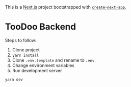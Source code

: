 This is a [Next.js](https://nextjs.org/) project bootstrapped with [`create-next-app`](https://github.com/vercel/next.js/tree/canary/packages/create-next-app).

# TooDoo Backend

Steps to follow:

1. Clone project
2. ```yarn install```
3. Clone ```.env.template``` and rename to ```.env```
4. Change environment variables
5. Run development server
```
yarn dev
```